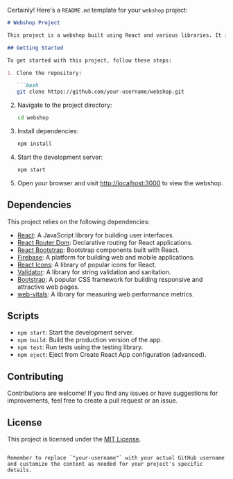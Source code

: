 Certainly! Here's a `README.md` template for your `webshop` project:

```markdown
# Webshop Project

This project is a webshop built using React and various libraries. It includes features such as product listing, user authentication, searching, and more.

## Getting Started

To get started with this project, follow these steps:

1. Clone the repository:

   ```bash
   git clone https://github.com/your-username/webshop.git
   ```

2. Navigate to the project directory:

   ```bash
   cd webshop
   ```

3. Install dependencies:

   ```bash
   npm install
   ```

4. Start the development server:

   ```bash
   npm start
   ```

5. Open your browser and visit [http://localhost:3000](http://localhost:3000) to view the webshop.

## Dependencies

This project relies on the following dependencies:

- [React](https://reactjs.org/): A JavaScript library for building user interfaces.
- [React Router Dom](https://reactrouter.com/web/guides/quick-start): Declarative routing for React applications.
- [React Bootstrap](https://react-bootstrap.github.io/): Bootstrap components built with React.
- [Firebase](https://firebase.google.com/): A platform for building web and mobile applications.
- [React Icons](https://react-icons.github.io/react-icons/): A library of popular icons for React.
- [Validator](https://www.npmjs.com/package/validator): A library for string validation and sanitation.
- [Bootstrap](https://getbootstrap.com/): A popular CSS framework for building responsive and attractive web pages.
- [web-vitals](https://web.dev/vitals/): A library for measuring web performance metrics.

## Scripts

- `npm start`: Start the development server.
- `npm build`: Build the production version of the app.
- `npm test`: Run tests using the testing library.
- `npm eject`: Eject from Create React App configuration (advanced).

## Contributing

Contributions are welcome! If you find any issues or have suggestions for improvements, feel free to create a pull request or an issue.

## License

This project is licensed under the [MIT License](LICENSE).
```

Remember to replace `"your-username"` with your actual GitHub username and customize the content as needed for your project's specific details.
